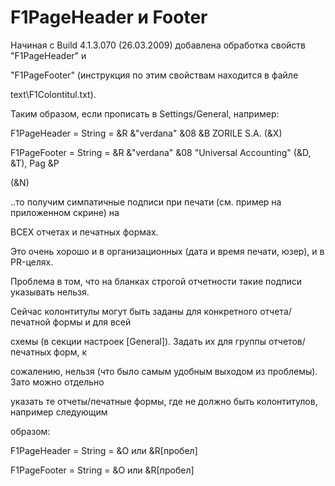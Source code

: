 # F1PageHeader и Footer

Начиная с Build 4.1.3.070 \(26.03.2009\) добавлена обработка свойств "F1PageHeader" и

"F1PageFooter" \(инструкция по этим свойствам находится в файле

text\F1Colontitul.txt\).

Таким образом, если прописать в Settings/General, например:

F1PageHeader = String = &R &"verdana" &08 &B ZORILE S.A. \(&X\)

F1PageFooter = String = &R &"verdana" &08 "Universal Accounting" \(&D, &T\), Pag &P

\(&N\)

..то получим симпатичные подписи при печати \(см. пример на приложенном скрине\) на

ВСЕХ отчетах и печатных формах.

Это очень  хорошо и в организационных \(дата и время печати, юзер\), и в PR-целях.

Проблема в том, что на бланках строгой отчетности такие подписи указывать нельзя.

Сейчас колонтитулы могут быть заданы для конкретного отчета/печатной формы и для всей

схемы \(в секции настроек \[General\]\). Задать их для группы отчетов/печатных форм, к

сожалению, нельзя \(что было самым удобным выходом из проблемы\). Зато можно отдельно

указать те отчеты/печатные формы, где не должно быть колонтитулов, например следующим

образом:

F1PageHeader = String = &O или &R\[пробел\]

F1PageFooter = String = &O или &R\[пробел\]


